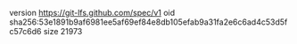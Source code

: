 version https://git-lfs.github.com/spec/v1
oid sha256:53e1891b9af6981ee5af69ef84e8db105efab9a31fa2e6c6ad4c53d5fc57c6d6
size 21973
